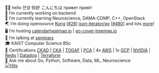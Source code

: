 👋🏻 hello 안녕 你好 こんにちは привет привіт  
🔭 I’m currently working on backend  
🌱 I’m currently learning Neuroscience, DAMA-CDMP, C++, OpenStack  
🌏 I’m doing opensource [Kong](https://github.com/Kong/kong) [[#28](https://github.com/Kong/lua-multipart/pull/28)] [json-iterator/go](https://github.com/json-iterator/go) [[#480](https://github.com/json-iterator/go/pull/480)] and lots [more](https://github.com/nikolaydubina?tab=repositories&q=&type=source&language=&sort=stargazers)!   
🖥 I’m hosting [calendarheatmap.io](http://calendarheatmap.io/) | [go-cover-treemap.io](https://go-cover-treemap.io)  
📖 I’m talking at [seminars](https://github.com/nikolaydubina/presentations)  
🎓 KAIST Computer Science BSc  
📜 Certifications [CKAD](https://www.credly.com/badges/f8b16264-7886-4a3b-87e1-99bad40368c1) | [CKA](https://www.credly.com/badges/fff44b50-a773-4717-a763-489bd396e00d) | [TOGAF](https://www.credly.com/badges/4a4c2f11-4d5b-46fb-aef5-d82b35ed14d7) | [PCA](https://www.credly.com/badges/2ba81ab2-60f1-4102-9398-8f6834c72f48) | 4x [AWS](https://www.credly.com/users/mykola-dubyna/badges#) | 1x [GCP](https://www.credential.net/profile/mykoladubyna229660/wallet) | [NVIDIA](https://courses.nvidia.com/certificates/b2188795df96473f8ed5bda15c4abad8/) | [Redis](https://www.credential.net/59fa16e1-dd39-4abe-9f81-42d188aa03bd#gs.s9rtcr) | [Datadog](https://www.credly.com/users/mykola-dubyna/badges#) | [Terraform](https://www.credly.com/badges/ca7a1da5-aaf4-4f59-ba7a-8f3bac065ed5)  
💬 Ask me about Go, Python, Software, Data, ML, Neuroscience  
[![Hits](https://hits.seeyoufarm.com/api/count/incr/badge.svg?url=https%3A%2F%2Fgithub.com%2Fnikolaydubina&count_bg=%2379C83D&title_bg=%23555555&icon=&icon_color=%23E7E7E7&title=hits&edge_flat=false)](https://hits.seeyoufarm.com)
